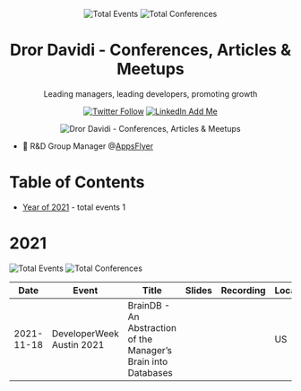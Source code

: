 <div align='center'><p><img src="https://img.shields.io/badge/total-1-blue?style=flat-square" alt="Total Events">  <img src="https://img.shields.io/badge/conferences-1-red?style=flat-square" alt="Total Conferences">   </p>
</div>
  <p align='center'><h1 align='center'>Dror Davidi - Conferences, Articles & Meetups</h1>
<p align='center'>Leading managers, leading developers, promoting growth</p></p><p align='center'><a href='liran_tal'><img alt='Twitter Follow' src='https://img.shields.io/twitter/follow/SparrowGene?style=social'></a> <a href='https://www.linkedin.com/in/drordavidi'><img alt='LinkedIn Add Me' src='https://img.shields.io/badge/-Add&nbsp;Me&nbsp;on&nbsp;LinkedIn-blue?style=flat-square&logo=Linkedin&logoColor=white'></a></p><p align='center'><img src='https://media-exp1.licdn.com/dms/image/C4D22AQHJHF6GE1p1Hg/feedshare-shrink_2048_1536/0/1636312678927?e=1640822400&v=beta&t=zVhEyYD37u5N3uyXY4RcTPN9l6sZmbUF5one2WJ2kYQ' alt='Dror Davidi - Conferences, Articles & Meetups' /></p>

 - 🚀  R&D Group Manager @[AppsFlyer](https://www.appsflyer.com/)


# Table of Contents


 - [Year of 2021](#2021) - total events 1

# 2021


![Total Events](https://img.shields.io/badge/total-1-blue?style=flat-square)  ![Total Conferences](https://img.shields.io/badge/conferences-1-red?style=flat-square)   


| Date | Event | Title | Slides | Recording | Location | Language |
| ---- | ----- | ----- | ------ | --------- | -------- | -------- |
| 2021-11-18 | DeveloperWeek Austin 2021 | BrainDB - An Abstraction of the Manager’s Brain into Databases |  |  | US | English |



